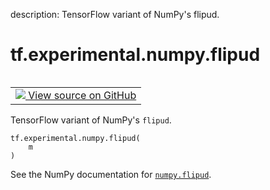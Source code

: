 description: TensorFlow variant of NumPy's flipud.

<div itemscope itemtype="http://developers.google.com/ReferenceObject">
<meta itemprop="name" content="tf.experimental.numpy.flipud" />
<meta itemprop="path" content="Stable" />
</div>

# tf.experimental.numpy.flipud

<!-- Insert buttons and diff -->

<table class="tfo-notebook-buttons tfo-api nocontent" align="left">
<td>
  <a target="_blank" href="https://github.com/tensorflow/tensorflow/blob/r2.4/tensorflow/python/ops/numpy_ops/np_array_ops.py#L1294-L1296">
    <img src="https://www.tensorflow.org/images/GitHub-Mark-32px.png" />
    View source on GitHub
  </a>
</td>
</table>



TensorFlow variant of NumPy's `flipud`.

<pre class="devsite-click-to-copy prettyprint lang-py tfo-signature-link">
<code>tf.experimental.numpy.flipud(
    m
)
</code></pre>



<!-- Placeholder for "Used in" -->

See the NumPy documentation for [`numpy.flipud`](https://numpy.org/doc/1.16/reference/generated/numpy.flipud.html).